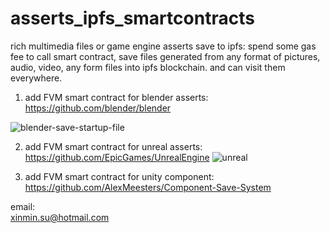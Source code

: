 # asserts_ipfs_smartcontracts

rich multimedia files or game engine asserts save to ipfs: spend some gas fee to call smart contract, save files generated from any format of pictures, audio, video, any form files into ipfs blockchain. and can visit them everywhere. 

1. add FVM smart contract for blender asserts:  
https://github.com/blender/blender

![blender-save-startup-file](https://user-images.githubusercontent.com/16698808/207484966-bd03ce8a-10ee-4f69-9e07-83573a6c8dea.png)


2. add FVM smart contract for unreal asserts:
https://github.com/EpicGames/UnrealEngine
![unreal](https://user-images.githubusercontent.com/16698808/207487066-3235fc65-61c8-4cdc-9611-ca9b67e87c24.jpg)



3. add FVM smart contract for unity component:
https://github.com/AlexMeesters/Component-Save-System




email:  
xinmin.su@hotmail.com   
